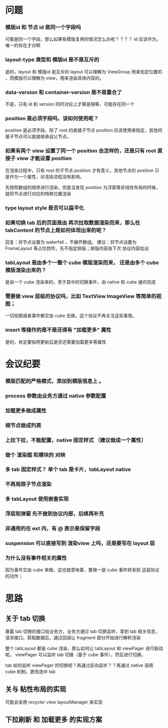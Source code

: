 # 问题

### 模版id 和 节点 id 是同一个字段吗
可能是同一个字段，那么如果有模版复用的情况怎么办呢？？？？  id 应该作为，唯一的存在才对啊


### layout-type 类型和  模版id 是不是互斥的
是的，layout 和 模版id 是互斥的
layout 可以理解为 ViewGroup 用来划定位置的 ，而模版可以理解为 view，用来渲染具体内容的。  

### data-version 和 container-version 是不是重合了
不是，只有  id 和 version 同时对应上才算是相等，可能存在同一个


### position 是必须字段吗，该如何使用呢？
position 是必须字段，除了 root 的直接子节点 position 应该使用者指定，其他间接子节点可以直接继承自父节点。


### 如果有两个 view 设置了同一个 position 会怎样的，还是只有 root 直接子 view 才能设置 position
在渲染过程中，只有 root 的子节点 position 才有意义，其他节点的 position 只是作为一个属性，对渲染流程没有影响。

先按照数组的顺序进行渲染，但是当发现  position 为浮窗等非线性布局的时候，就将节点进行对应的特殊位置渲染

### type  layout  style 是否可以扁平化

### 如果切换 tab 后的页面是由  再次拉取数据渲染而来，那么在 tabContent 的节点上是如何体现出来的呢？
回复：将节点设置为 waterfall ，不展开数组。
建议：将节点设置为  FrameLayout 等占位控件，先不指定排版；排版内容由下次 协议内容给出

### tabLayout  是由多个一整个 cube 模版渲染而来， 还是由多个 cube 模版渲染出来的？

是由一个 cube 渲染来的，至于其中的切换事件，由 native 和 cube 通讯完成

### 需要做 view 层级的协议吗，比如 TextView  ImageView  等简单的视图；
一切视图或者事件都交由 cube 去做，这个协议不再关注这些事情。

### insert 等操作的是不是还得有 "加载更多" 属性

是的，肯定要指明更新后是否还需要加载更多等属性

# 会议纪要

### 模版匹配的严格模式，添加到模版信息上 。  
### process 参数由业务方通过 native 参数配置
### 加载更多做成属性
### 根节点做成列表
### 上拉下拉，不能配置，native 固定样式   （建议做成一个属性）
### 做个 渲染图 和模块的 对映
### 多 tab 固定样式？ 单个 tab 是卡片，tabLayout native
### 不再局限子节点渲染
### 多 tabLayout 使用嵌套实现
### 浮层和弹窗 先不做到协议内部，后续再补充
### 非通用的在 ext 内，有 @ 表示是保留字段



### suspension 可以直接写到  渲染view 上吗，还是要写在 layout 层

### 为什么没有事件相关的属性

因为事件交由 cube 来做，这也就意味着，要做一层 cube 事件转发到 这层协议 的动作；

# 思路

## 关于 tab 切换

暴露 tab 切换的接口给业务方，业务方通过 tab 切换监听，拿到 tab 相关信息， 请求接口。获取数据后，通过回调让 fragment 部分开始进行解析渲染

整个 tabLayout  都是 cube 渲染，那么如何让 tabLayout 和 viewPager 进行联动呢。  viewPager 可以监听 tab 切换（基于 cube 事件），然后进行切换。

tab 如何监听 viewPager 的切换呢？再通过反向监听？？再通过   native 调用 cube 机制，更改选中 tab 


## 关与  粘性布局的实现  

可能会采用   recycler view  layoutManager 来实现

## 下拉刷新 和 加载更多 的实现方案





